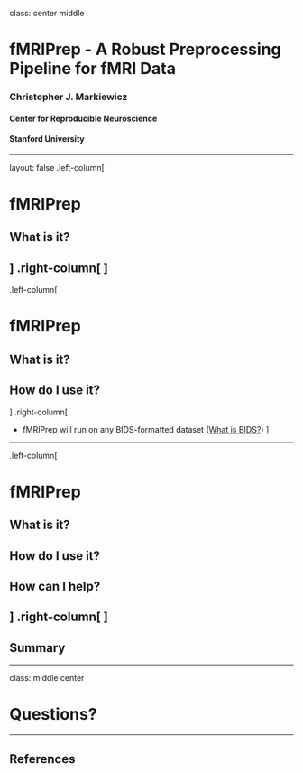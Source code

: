 class: center middle

# fMRIPrep - A Robust Preprocessing Pipeline for fMRI Data
### Christopher J. Markiewicz
#### Center for Reproducible Neuroscience
#### Stanford University
---
layout: false
.left-column[
# fMRIPrep
## What is it?
]
.right-column[
]
---
.left-column[
# fMRIPrep
## What is it?
## How do I use it?
]
.right-column[
* fMRIPrep will run on any BIDS-formatted dataset ([What is BIDS?](https://bids.neuroimaging.io))
]
---
.left-column[
# fMRIPrep
## What is it?
## How do I use it?
## How can I help?
]
.right-column[
]
---
## Summary
---
class: middle center
# Questions?
---
## References

